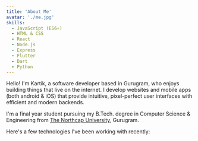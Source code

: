 ```yaml
---
title: 'About Me'
avatar: './me.jpg'
skills:
  - JavaScript (ES6+)
  - HTML & CSS
  - React
  - Node.js
  - Express
  - Flutter
  - Dart
  - Python
---
```


Hello! I'm Kartik, a software developer based in Gurugram, who enjoys building things that live on the internet. I develop websites and mobile apps (both android & iOS) that provide intuitive, pixel-perfect user interfaces with efficient and modern backends.

I'm a final year student pursuing my B.Tech. degree in Computer Science & Engineering from [The Northcap University](https://www.ncuindia.edu/), Gurugram.

Here's a few technologies I've been working with recently:
